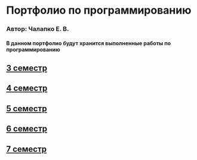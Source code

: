 # Портфолио по программированию
### Автор: Чалапко Е. В.

#### В данном портфолио будут хранится выполненные работы по программированию

## [3 семестр](/Programming_Portfolio/3-sem)
## [4 семестр](/Programming_Portfolio/4-sem)
## [5 семестр](/Programming_Portfolio/5-sem)
## [6 семестр](/Programming_Portfolio/6-sem)
## [7 семестр](/Programming_Portfolio/7-sem)
